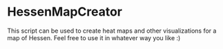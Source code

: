 # HessenMapCreator
This script can be used to create heat maps and other visualizations for a map of Hessen. Feel free to use it in whatever way you like :)
